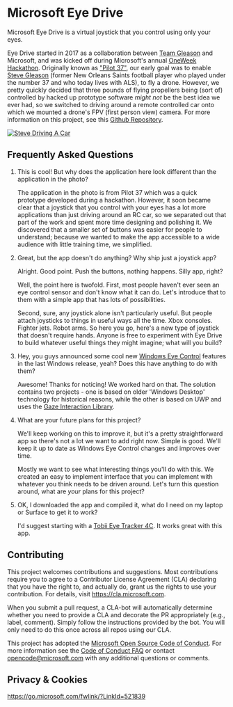 # Microsoft Eye Drive

Microsoft Eye Drive is a virtual joystick that you control using only your eyes.

Eye Drive started in 2017 as a collaboration between [Team Gleason](http://www.teamgleason.org/) and Microsoft, and was kicked off during Microsoft's annual [OneWeek Hackathon](https://blogs.microsoft.com/firehose/2017/07/24/microsofts-one-week-hackathon-kicks-off-this-year-with-nonprofits-hacking-alongside-employees/).  Originally known as ["Pilot 37"](https://github.com/TeamGleason/Pilot37), our early goal was to enable [Steve Gleason](https://twitter.com/TeamGleason) (former New Orleans Saints football player who played under the number 37 and who today lives with ALS), to fly a drone.  However, we pretty quickly decided that three pounds of flying propellers being (sort of) controlled by hacked up prototype software _might not_ be the best idea we ever had, so we switched to driving around a remote controlled car onto which we mounted a drone's FPV (first person view) camera.  For more information on this project, see this [Github Repository](https://github.com/TeamGleason/Pilot37).

[![Steve Driving A Car](https://github.com/Microsoft/EyeDrive/raw/master/Media/SteveDriving.jpg)](https://github.com/Microsoft/EyeDrive/raw/master/Media/SteveDriving.mp4)

## Frequently Asked Questions

1.  This is cool!  But why does the application here look different than the application in the photo?

	The application in the photo is from Pilot 37 which was a quick prototype developed during a hackathon.  However, it soon became clear that a joystick that you control with your eyes has a lot more applications than just driving around an RC car, so we separated out that part of the work and spent more time designing and polishing it.  We discovered that a smaller set of buttons was easier for people to understand; because we wanted to make the app accessible to a wide audience with little training time, we simplified.

2.  Great, but the app doesn't do anything?  Why ship just a joystick app?

	Alright.  Good point.  Push the buttons, nothing happens.  Silly app, right?

	Well, the point here is twofold.  First, most people haven't ever seen an eye control sensor and don't know what it can do.  Let's introduce that to them with a simple app that has lots of possibilities.

	Second, sure, any joystick alone isn't particularly useful.  But people attach joysticks to things in useful ways all the time.  Xbox consoles.  Fighter jets.  Robot arms.  So here you go, here's a new type of joystick that doesn't require hands.  Anyone is free to experiment with Eye Drive to build whatever useful things they might imagine; what will you build?

3.  Hey, you guys announced some cool new [Windows Eye Control](https://support.microsoft.com/en-us/help/4043921/windows-10-get-started-eye-control) features in the last Windows release, yeah?  Does this have anything to do with them?

	Awesome!  Thanks for noticing!  We worked hard on that.  The solution contains two projects - one is based on older 'Windows Desktop' technology for historical reasons, while the other is based on UWP and uses the [Gaze Interaction Library](https://docs.microsoft.com/en-us/windows/communitytoolkit/gaze/gazeinteractionlibrary).

4.  What are your future plans for this project?

	We'll keep working on this to improve it, but it's a pretty straightforward app so there's not a lot we want to add right now.  Simple is good.  We'll keep it up to date as Windows Eye Control changes and improves over time.

	Mostly we want to see what interesting things you'll do with this.  We created an easy to implement interface that you can implement with whatever you think needs to be driven around.  Let's turn this question around, what are *your* plans for this project?

5.  OK, I downloaded the app and compiled it, what do I need on my laptop or Surface to get it to work?

    I'd suggest starting with a [Tobii Eye Tracker 4C](https://www.amazon.com/Tobii-Eye-Tracker-4C-PC).  It works great with this app.

## Contributing

This project welcomes contributions and suggestions.  Most contributions require you to agree to a
Contributor License Agreement (CLA) declaring that you have the right to, and actually do, grant us
the rights to use your contribution. For details, visit https://cla.microsoft.com.

When you submit a pull request, a CLA-bot will automatically determine whether you need to provide
a CLA and decorate the PR appropriately (e.g., label, comment). Simply follow the instructions
provided by the bot. You will only need to do this once across all repos using our CLA.

This project has adopted the [Microsoft Open Source Code of Conduct](https://opensource.microsoft.com/codeofconduct/).
For more information see the [Code of Conduct FAQ](https://opensource.microsoft.com/codeofconduct/faq/) or
contact [opencode@microsoft.com](mailto:opencode@microsoft.com) with any additional questions or comments.

## Privacy & Cookies

https://go.microsoft.com/fwlink/?LinkId=521839

